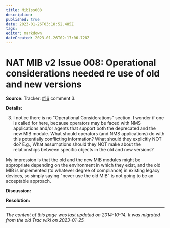 ```yaml
---
title: MibIss008
description: 
published: true
date: 2023-01-26T03:18:52.485Z
tags: 
editor: markdown
dateCreated: 2023-01-26T02:17:06.728Z
---
```


# NAT MIB v2 Issue 008: Operational considerations needed re use of old and new versions 
**Source:** Tracker: [#16](https://wiki.ietf.org/en/group/behave/MibIss006/ticket16) comment 3.

**Details:**

3) I notice there is no "Operational Considerations" section. I wonder if one is called for here, because operators may be faced with NMS applications and/or agents that support both the deprecated and the new MIB module. What should operators (and NMS applications) do with this potentially conflicting information? What should they explicitly NOT do? E.g., What assumptions should they NOT make about the relationships between specific objects in the old and new versions?

My impression is that the old and the new MIB modules might be appropriate depending on the environment in which they exist, and the old MIB is implemented (to whatever degree of compliance) in existing legacy devices, so simply saying "never use the old MIB" is not going to be an acceptable approach.

**Discussion:**

**Resolution:**
&nbsp;
&nbsp;
&nbsp;

---

*The content of this page was last updated on 2014-10-14. It was migrated from the old Trac wiki on 2023-01-25.*